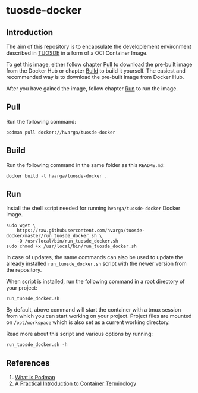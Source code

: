 # tuosde-docker

## Introduction

The aim of this repository is to encapsulate the developlement environment
described in [TUOSDE](https://www.tuosde.org/) in a form of a OCI Container
Image.

To get this image, either follow chapter [Pull](#pull) to download the pre-built
image from the Docker Hub or chapter [Build](#build) to build it yourself. The
easiest and recommended way is to download the pre-built image from Docker Hub.

After you have gained the image, follow chapter [Run](#run) to run the image.

## Pull

Run the following command:

```shell
podman pull docker://hvarga/tuosde-docker
```

## Build

Run the following command in the same folder as this `README.md`:

```shell
docker build -t hvarga/tuosde-docker .
```

## Run

Install the shell script needed for running `hvarga/tuosde-docker` Docker image.

```
sudo wget \
	https://raw.githubusercontent.com/hvarga/tuosde-docker/master/run_tuosde_docker.sh \
	-O /usr/local/bin/run_tuosde_docker.sh
sudo chmod +x /usr/local/bin/run_tuosde_docker.sh
```

In case of updates, the same commands can also be used to update the already
installed `run_tuosde_docker.sh` script with the newer version from the
repository.

When script is installed, run the following command in a root directory of your
project:

```shell
run_tuosde_docker.sh
```

By default, above command will start the container with a tmux session from
which you can start working on your project. Project files are mounted on
`/opt/workspace` which is also set as a current working directory.

Read more about this script and various options by running:

```shell
run_tuosde_docker.sh -h
```

## References

1. [What is Podman](https://docs.podman.io/)
2. [A Practical Introduction to Container Terminology](https://developers.redhat.com/blog/2018/02/22/container-terminology-practical-introduction)
